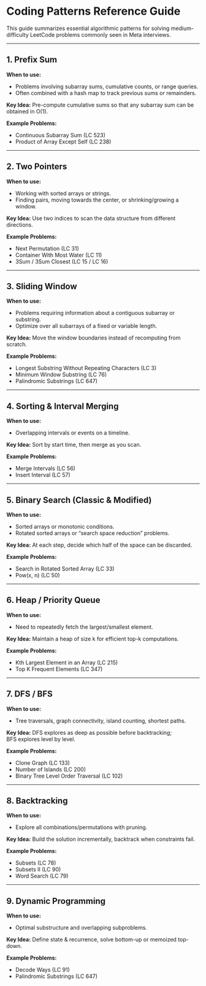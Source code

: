 # Coding Patterns Reference Guide

This guide summarizes essential algorithmic patterns for solving medium-difficulty LeetCode problems commonly seen in Meta interviews.

---

## 1. Prefix Sum
**When to use:**
- Problems involving subarray sums, cumulative counts, or range queries.
- Often combined with a hash map to track previous sums or remainders.

**Key Idea:**
Pre-compute cumulative sums so that any subarray sum can be obtained in O(1).

**Example Problems:**
- Continuous Subarray Sum (LC 523)
- Product of Array Except Self (LC 238)

---

## 2. Two Pointers
**When to use:**
- Working with sorted arrays or strings.
- Finding pairs, moving towards the center, or shrinking/growing a window.

**Key Idea:**
Use two indices to scan the data structure from different directions.

**Example Problems:**
- Next Permutation (LC 31)
- Container With Most Water (LC 11)
- 3Sum / 3Sum Closest (LC 15 / LC 16)

---

## 3. Sliding Window
**When to use:**
- Problems requiring information about a contiguous subarray or substring.
- Optimize over all subarrays of a fixed or variable length.

**Key Idea:**
Move the window boundaries instead of recomputing from scratch.

**Example Problems:**
- Longest Substring Without Repeating Characters (LC 3)
- Minimum Window Substring (LC 76)
- Palindromic Substrings (LC 647)

---

## 4. Sorting & Interval Merging
**When to use:**
- Overlapping intervals or events on a timeline.

**Key Idea:**
Sort by start time, then merge as you scan.

**Example Problems:**
- Merge Intervals (LC 56)
- Insert Interval (LC 57)

---

## 5. Binary Search (Classic & Modified)
**When to use:**
- Sorted arrays or monotonic conditions.
- Rotated sorted arrays or “search space reduction” problems.

**Key Idea:**
At each step, decide which half of the space can be discarded.

**Example Problems:**
- Search in Rotated Sorted Array (LC 33)
- Pow(x, n) (LC 50)

---

## 6. Heap / Priority Queue
**When to use:**
- Need to repeatedly fetch the largest/smallest element.

**Key Idea:**
Maintain a heap of size k for efficient top-k computations.

**Example Problems:**
- Kth Largest Element in an Array (LC 215)
- Top K Frequent Elements (LC 347)

---

## 7. DFS / BFS
**When to use:**
- Tree traversals, graph connectivity, island counting, shortest paths.

**Key Idea:**
DFS explores as deep as possible before backtracking;  
BFS explores level by level.

**Example Problems:**
- Clone Graph (LC 133)
- Number of Islands (LC 200)
- Binary Tree Level Order Traversal (LC 102)

---

## 8. Backtracking
**When to use:**
- Explore all combinations/permutations with pruning.

**Key Idea:**
Build the solution incrementally, backtrack when constraints fail.

**Example Problems:**
- Subsets (LC 78)
- Subsets II (LC 90)
- Word Search (LC 79)

---

## 9. Dynamic Programming
**When to use:**
- Optimal substructure and overlapping subproblems.

**Key Idea:**
Define state & recurrence, solve bottom-up or memoized top-down.

**Example Problems:**
- Decode Ways (LC 91)
- Palindromic Substrings (LC 647)
